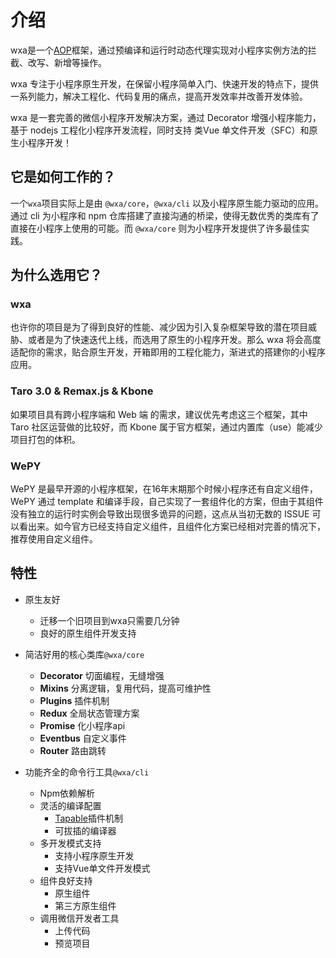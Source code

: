 # 介绍
wxa是一个[AOP](https://en.wikipedia.org/wiki/Aspect-oriented_programming)框架，通过预编译和运行时动态代理实现对小程序实例方法的拦截、改写、新增等操作。

wxa 专注于小程序原生开发，在保留小程序简单入门、快速开发的特点下，提供一系列能力，解决工程化、代码复用的痛点，提高开发效率并改善开发体验。

wxa 是一套完善的微信小程序开发解决方案，通过 Decorator 增强小程序能力，基于 nodejs 工程化小程序开发流程，同时支持 类Vue 单文件开发（SFC）和原生小程序开发！

## 它是如何工作的？

一个`wxa`项目实际上是由 `@wxa/core`，`@wxa/cli` 以及小程序原生能力驱动的应用。通过 cli 为小程序和 npm 仓库搭建了直接沟通的桥梁，使得无数优秀的类库有了直接在小程序上使用的可能。而 `@wxa/core` 则为小程序开发提供了许多最佳实践。

## 为什么选用它？

### wxa

也许你的项目是为了得到良好的性能、减少因为引入复杂框架导致的潜在项目威胁、或者是为了快速迭代上线，而选用了原生的小程序开发。那么 wxa 将会高度适配你的需求，贴合原生开发，开箱即用的工程化能力，渐进式的搭建你的小程序应用。

### Taro 3.0 & Remax.js & Kbone

如果项目具有跨小程序端和 Web 端 的需求，建议优先考虑这三个框架，其中 Taro 社区运营做的比较好，而 Kbone 属于官方框架，通过内置库（use）能减少项目打包的体积。

### WePY 

WePY 是最早开源的小程序框架，在16年末期那个时候小程序还有自定义组件，WePY 通过 template 和编译手段，自己实现了一套组件化的方案，但由于其组件没有独立的运行时实例会导致出现很多诡异的问题，这点从当初无数的 ISSUE 可以看出来。如今官方已经支持自定义组件，且组件化方案已经相对完善的情况下，推荐使用自定义组件。


## 特性
- 原生友好
    - 迁移一个旧项目到wxa只需要几分钟
    - 良好的原生组件开发支持

- 简洁好用的核心类库`@wxa/core`
    - **Decorator** 切面编程，无缝增强
    - **Mixins** 分离逻辑，复用代码，提高可维护性
    - **Plugins** 插件机制
    - **Redux** 全局状态管理方案
    - **Promise** 化小程序api
    - **Eventbus** 自定义事件
    - **Router** 路由跳转

- 功能齐全的命令行工具`@wxa/cli`
    - Npm依赖解析
    - 灵活的编译配置
        - [Tapable](https://github.com/webpack/tapable)插件机制
        - 可拔插的编译器
    - 多开发模式支持
        - 支持小程序原生开发
        - 支持Vue单文件开发模式
    - 组件良好支持
        - 原生组件
        - 第三方原生组件
    - 调用微信开发者工具
        - 上传代码
        - 预览项目

